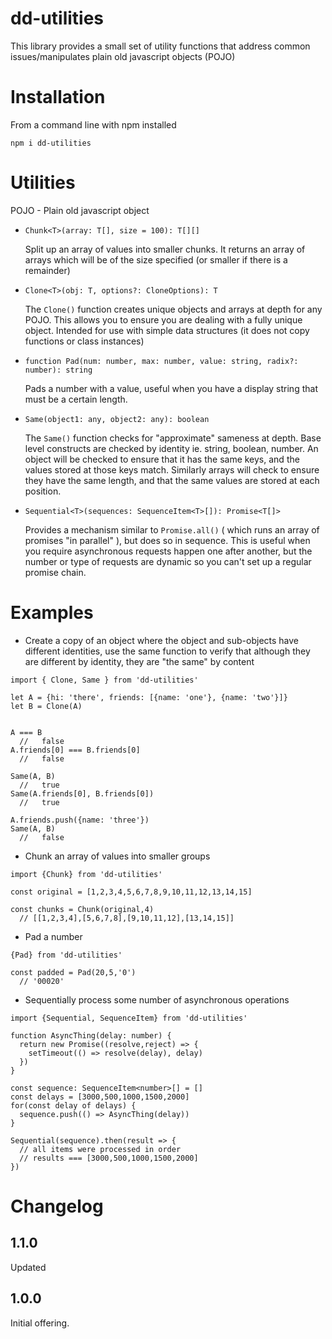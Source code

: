 # dd-utilities

This library provides a small set of utility functions that address common issues/manipulates plain old javascript objects (POJO)

# Installation

From a command line with npm installed

```
npm i dd-utilities
```

# Utilities

POJO - Plain old javascript object

- `Chunk<T>(array: T[], size = 100): T[][]`

  Split up an array of values into smaller chunks. It returns an array of arrays which will be of the size specified (or smaller if there is a remainder)

- `Clone<T>(obj: T, options?: CloneOptions): T`

  The `Clone()` function creates unique objects and arrays at depth for any POJO. This allows you to ensure you are dealing with a fully unique object. Intended for use with simple data structures (it does not copy functions or class instances)

- `function Pad(num: number, max: number, value: string, radix?: number): string`

  Pads a number with a value, useful when you have a display string that must be a certain length.

- `Same(object1: any, object2: any): boolean`

  The `Same()` function checks for "approximate" sameness at depth. Base level constructs are checked by identity ie. string, boolean, number. An object will be checked to ensure that it has the same keys, and the values stored at those keys match. Similarly arrays will check to ensure they have the same length, and that the same values are stored at each position.

- `Sequential<T>(sequences: SequenceItem<T>[]): Promise<T[]>`

  Provides a mechanism similar to `Promise.all()` ( which runs an array of promises "in parallel" ), but does so in sequence. This is useful when you require asynchronous requests happen one after another, but the number or type of requests are dynamic so you can't set up a regular promise chain.

# Examples

- Create a copy of an object where the object and sub-objects have different identities, use the same function to verify that although they are different by identity, they are "the same" by content

```
import { Clone, Same } from 'dd-utilities'

let A = {hi: 'there', friends: [{name: 'one'}, {name: 'two'}]}
let B = Clone(A)


A === B
  //   false
A.friends[0] === B.friends[0]
  //   false

Same(A, B)
  //   true
Same(A.friends[0], B.friends[0])
  //   true

A.friends.push({name: 'three'})
Same(A, B)
  //   false
```

- Chunk an array of values into smaller groups

```
import {Chunk} from 'dd-utilities'

const original = [1,2,3,4,5,6,7,8,9,10,11,12,13,14,15]

const chunks = Chunk(original,4)
  // [[1,2,3,4],[5,6,7,8],[9,10,11,12],[13,14,15]]
```

- Pad a number

```
{Pad} from 'dd-utilities'

const padded = Pad(20,5,'0')
  // '00020'
```

- Sequentially process some number of asynchronous operations

```
import {Sequential, SequenceItem} from 'dd-utilities'

function AsyncThing(delay: number) {
  return new Promise((resolve,reject) => {
    setTimeout(() => resolve(delay), delay)
  })
}

const sequence: SequenceItem<number>[] = []
const delays = [3000,500,1000,1500,2000]
for(const delay of delays) {
  sequence.push(() => AsyncThing(delay))
}

Sequential(sequence).then(result => {
  // all items were processed in order
  // results === [3000,500,1000,1500,2000]
})

```

# Changelog

## 1.1.0

Updated

## 1.0.0

Initial offering.
